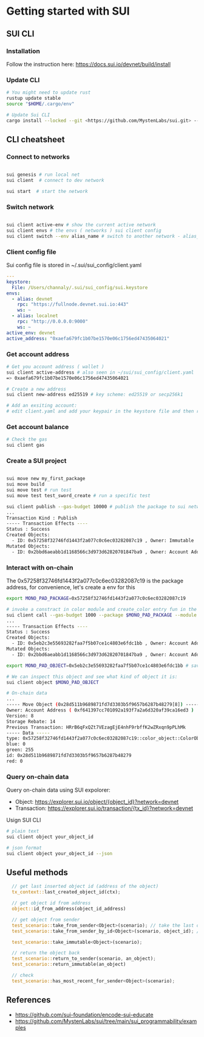 # Getting started with SUI

## SUI CLI

### Installation

Follow the instruction here: <https://docs.sui.io/devnet/build/install>

### Update CLI

```sh
# You might need to update rust
rustup update stable
source "$HOME/.cargo/env"

# Update Sui CLI
cargo install --locked --git <https://github.com/MystenLabs/sui.git> --branch devnet sui
```

## CLI cheatsheet

### Connect to networks

```bash

sui genesis # run local net
sui client  # connect to dev network

sui start  # start the network
```

### Switch network

```sh

sui client active-env # show the current active network
sui client envs # the envs ( networks ) sui client config
sui client switch --env alias_name # switch to another network - alias_name is the name of alias in client.yaml (localnet, devnet, ...)
```

### Client config file

Sui config file is stored in ~/.sui/sui_config/client.yaml

```yaml
---
keystore:
  File: /Users/channaly/.sui/sui_config/sui.keystore
envs:
  - alias: devnet
    rpc: "https://fullnode.devnet.sui.io:443"
    ws: ~
  - alias: localnet
    rpc: "http://0.0.0.0:9000"
    ws: ~
active_env: devnet
active_address: "0xaefa679fc1b07be1570e06c1756ed47435064021"
```

### Get account address

```sh
# Get you account address ( wallet )
sui client active-address # also seen in ~/sui/sui_config/client.yaml
=> 0xaefa679fc1b07be1570e06c1756ed47435064021

# Create a new address
sui client new-address ed25519 # key scheme: ed25519 or secp256k1

# Add an exsiting account:
# edit client.yaml and add your keypair in the keystore file and then restart sui cli
```

### Get account balance

```sh
# Check the gas
sui client gas
```

### Create a SUI project

```sh

sui move new my_first_package
sui move build
sui move test # run test
sui move test test_sword_create # run a specific test

sui client publish --gas-budget 10000 # publish the package to sui network
...
Transaction Kind : Publish
----- Transaction Effects ----
Status : Success
Created Objects:
  - ID: 0x57258f32746fd1443f2a077c0c6ec03282087c19 , Owner: Immutable
Mutated Objects:
  - ID: 0x2bbd6aeabb1d1168566c3d973d62820701847ba9 , Owner: Account Address ( 0xf641397cc701092a193f7a2a6d320af39ca16ed3 )

```

### Interact with on-chain

The 0x57258f32746fd1443f2a077c0c6ec03282087c19 is the package address, for convenience, let's create a env for this

```sh
export MONO_PAD_PACKAGE=0x57258f32746fd1443f2a077c0c6ec03282087c19

# invoke a constract in color module and create_color entry fun in the package 0x57258f32746fd1443f2a077c0c6ec03282087c19
sui client call --gas-budget 1000 --package $MONO_PAD_PACKAGE --module "color_object" --function "create" --args 0 255 0
...
----- Transaction Effects ----
Status : Success
Created Objects:
  - ID: 0x5eb2c3e55693282faa7f5b07ce1c4803e6fdc1bb , Owner: Account Address ( 0xf641397cc701092a193f7a2a6d320af39ca16ed3 )
Mutated Objects:
  - ID: 0x2bbd6aeabb1d1168566c3d973d62820701847ba9 , Owner: Account Address ( 0xf641397cc701092a193f7a2a6d320af39ca16ed3 )

export MONO_PAD_OBJECT=0x5eb2c3e55693282faa7f5b07ce1c4803e6fdc1bb # save it in env for convenience

# We can inspect this object and see what kind of object it is:
sui client object $MONO_PAD_OBJECT

# On-chain data
...
----- Move Object (0x28d511b9689871fd7d3303b5f9657b6287b48279[8]) -----
Owner: Account Address ( 0xf641397cc701092a193f7a2a6d320af39ca16ed3 )
Version: 8
Storage Rebate: 14
Previous Transaction: HRrB6qFxQZt7VEzagEjE4nhF9rbffK2wZRxqn9pPLhMk
----- Data -----
type: 0x57258f32746fd1443f2a077c0c6ec03282087c19::color_object::ColorObject
blue: 0
green: 255
id: 0x28d511b9689871fd7d3303b5f9657b6287b48279
red: 0

```

### Query on-chain data

Query on-chain data using SUI expolorer:

- Object: <https://explorer.sui.io/object/{object_id}?network=devnet>
- Transaction:  <https://explorer.sui.io/transaction/{tx_id}?network=devnet>

Usign SUI CLI

```sh
# plain text
sui client object your_object_id

# json format
sui client object your_object_id --json
```

## Useful methods

```rust
  // get last inserted object id (address of the object)
  tx_context::last_created_object_id(ctx);

  // get object id from address
  object::id_from_address(object_id_address)

  // get object from sender
  test_scenario::take_from_sender<Object>(scenario); // take the last object from sender
  test_scenario::take_from_sender_by_id<Object>(scenario, object_id); // any object from id

  test_scenario::take_immutable<Object>(scenario);

  // return the object back
  test_scenario::return_to_sender(scenario, an_object);
  test_scenario::return_immutable(an_object)

  // check
  test_scenario::has_most_recent_for_sender<Object>(scenario);

```

## References

- <https://github.com/sui-foundation/encode-sui-educate>
- <https://github.com/MystenLabs/sui/tree/main/sui_programmability/examples>
